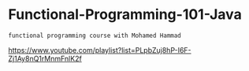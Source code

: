# Functional-Programming-101-Java
```
functional programming course with Mohamed Hammad
```
https://www.youtube.com/playlist?list=PLpbZuj8hP-I6F-Zj1Ay8nQ1rMnmFnlK2f


